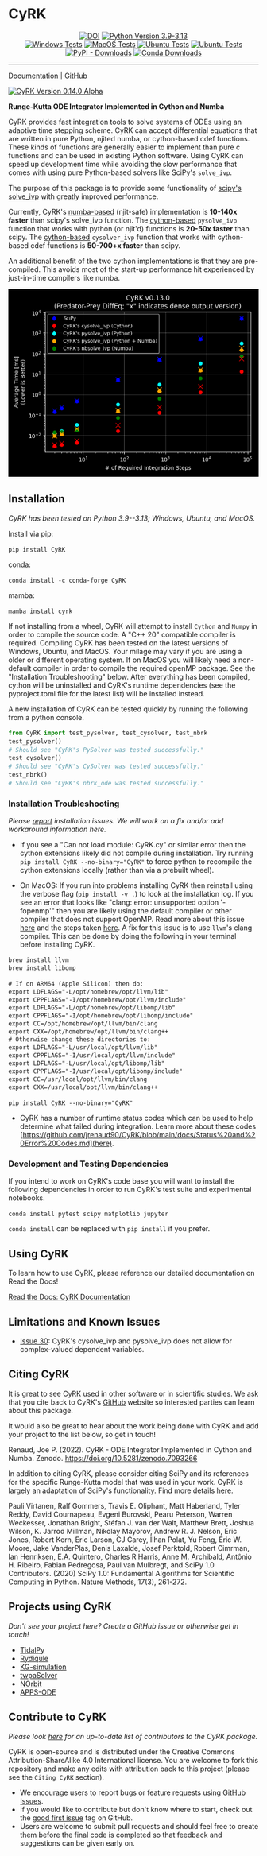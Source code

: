# CyRK
<div style="text-align: center;">
<a href="https://doi.org/10.5281/zenodo.7093266"><img src="https://zenodo.org/badge/DOI/10.5281/zenodo.7093266.svg" alt="DOI"></a>
<a href="https://www.python.org/downloads/"><img src="https://img.shields.io/badge/Python-3.9|3.10|3.11|3.12|3.13-blue" alt="Python Version 3.9-3.13" /></a>
<!-- <a href="https://codecov.io/gh/jrenaud90/CyRK" ><img src="https://codecov.io/gh/jrenaud90/CyRK/branch/main/graph/badge.svg?token=MK2PqcNGET" alt="Code Coverage"/></a> -->
<br />
<a href="https://github.com/jrenaud90/CyRK/actions/workflows/push_tests_win.yml"><img src="https://github.com/jrenaud90/CyRK/actions/workflows/push_tests_win.yml/badge.svg?branch=main" alt="Windows Tests" /></a>
<a href="https://github.com/jrenaud90/CyRK/actions/workflows/push_tests_mac.yml"><img src="https://github.com/jrenaud90/CyRK/actions/workflows/push_tests_mac.yml/badge.svg?branch=main" alt="MacOS Tests" /></a>
<a href="https://github.com/jrenaud90/CyRK/actions/workflows/push_tests_ubun.yml"><img src="https://github.com/jrenaud90/CyRK/actions/workflows/push_tests_ubun.yml/badge.svg?branch=main" alt="Ubuntu Tests" /></a>
<a href="https://app.readthedocs.org/projects/cyrk/builds/?version__slug=latest"><img src="https://app.readthedocs.org/projects/cyrk/badge/?version=latest&style=flat" alt="Ubuntu Tests" /></a>


<br />
<a href="https://pypi.org/project/CyRK/"><img alt="PyPI - Downloads" src="https://img.shields.io/pypi/dm/CyRK?label=PyPI%20Downloads" /></a>
<a href="https://anaconda.org/conda-forge/cyrk"> <img alt="Conda Downloads" src="https://img.shields.io/conda/d/conda-forge/cyrk" /> </a>
</div>

---
[Documentation](https://cyrk.readthedocs.io/en/latest/) | [GitHub](https://github.com/youruser/cyrk)

<a href="https://github.com/jrenaud90/CyRK/releases"><img src="https://img.shields.io/badge/CyRK-0.14.0 Alpha-orange" alt="CyRK Version 0.14.0 Alpha" /></a>

**Runge-Kutta ODE Integrator Implemented in Cython and Numba**

CyRK provides fast integration tools to solve systems of ODEs using an adaptive time stepping scheme. CyRK can accept differential equations that are written in pure Python, njited numba, or cython-based cdef functions. These kinds of functions are generally easier to implement than pure c functions and can be used in existing Python software. Using CyRK can speed up development time while avoiding the slow performance that comes with using pure Python-based solvers like SciPy's `solve_ivp`.

The purpose of this package is to provide some 
functionality of [scipy's solve_ivp](https://docs.scipy.org/doc/scipy/reference/generated/scipy.integrate.solve_ivp.html) with greatly improved performance.

Currently, CyRK's [numba-based](https://numba.discourse.group/) (njit-safe) implementation is **10-140x faster** than scipy's solve_ivp function.
The [cython-based](https://cython.org/) `pysolve_ivp` function that works with python (or njit'd) functions is **20-50x faster** than scipy.
The [cython-based](https://cython.org/) `cysolver_ivp` function that works with cython-based cdef functions is **50-700+x faster** than scipy.

An additional benefit of the two cython implementations is that they are pre-compiled. This avoids most of the start-up performance hit experienced by just-in-time compilers like numba.


<img style="text-align: center" src="https://github.com/jrenaud90/CyRK/blob/main/Benchmarks/CyRK_SciPy_Compare_predprey_v0-13-0.png" alt="CyRK Performance Graphic" />

## Installation

*CyRK has been tested on Python 3.9--3.13; Windows, Ubuntu, and MacOS.*

Install via pip:

`pip install CyRK`

conda:

`conda install -c conda-forge CyRK`

mamba:

`mamba install cyrk`

If not installing from a wheel, CyRK will attempt to install `Cython` and `Numpy` in order to compile the source code. A "C++ 20" compatible compiler is required.
Compiling CyRK has been tested on the latest versions of Windows, Ubuntu, and MacOS. Your milage may vary if you are using a older or different operating system.
If on MacOS you will likely need a non-default compiler in order to compile the required openMP package. See the "Installation Troubleshooting" below. 
After everything has been compiled, cython will be uninstalled and CyRK's runtime dependencies (see the pyproject.toml file for the latest list) will be installed instead.

A new installation of CyRK can be tested quickly by running the following from a python console.
```python
from CyRK import test_pysolver, test_cysolver, test_nbrk
test_pysolver()
# Should see "CyRK's PySolver was tested successfully."
test_cysolver()
# Should see "CyRK's CySolver was tested successfully."
test_nbrk()
# Should see "CyRK's nbrk_ode was tested successfully."
```

### Installation Troubleshooting

*Please [report](https://github.com/jrenaud90/CyRK/issues) installation issues. We will work on a fix and/or add workaround information here.*

- If you see a "Can not load module: CyRK.cy" or similar error then the cython extensions likely did not compile during installation. Try running `pip install CyRK --no-binary="CyRK"` 
to force python to recompile the cython extensions locally (rather than via a prebuilt wheel).

- On MacOS: If you run into problems installing CyRK then reinstall using the verbose flag (`pip install -v .`) to look at the installation log. If you see an error that looks like "clang: error: unsupported option '-fopenmp'" then you are likely using the default compiler or other compiler that does not support OpenMP. Read more about this issue [here](https://github.com/facebookresearch/xformers/issues/157) and the steps taken [here](https://github.com/jrenaud90/CyRK/blob/main/.github/workflows/push_tests_mac.yml). A fix for this issue is to use `llvm`'s clang compiler. This can be done by doing the following in your terminal before installing CyRK.
```
brew install llvm
brew install libomp

# If on ARM64 (Apple Silicon) then do:
export LDFLAGS="-L/opt/homebrew/opt/llvm/lib"
export CPPFLAGS="-I/opt/homebrew/opt/llvm/include"
export LDFLAGS="-L/opt/homebrew/opt/libomp/lib"
export CPPFLAGS="-I/opt/homebrew/opt/libomp/include"
export CC=/opt/homebrew/opt/llvm/bin/clang
export CXX=/opt/homebrew/opt/llvm/bin/clang++
# Otherwise change these directories to:
export LDFLAGS="-L/usr/local/opt/llvm/lib"
export CPPFLAGS="-I/usr/local/opt/llvm/include"
export LDFLAGS="-L/usr/local/opt/libomp/lib"
export CPPFLAGS="-I/usr/local/opt/libomp/include"
export CC=/usr/local/opt/llvm/bin/clang
export CXX=/usr/local/opt/llvm/bin/clang++

pip install CyRK --no-binary="CyRK"
```

- CyRK has a number of runtime status codes which can be used to help determine what failed during integration. Learn more about these codes [https://github.com/jrenaud90/CyRK/blob/main/docs/Status%20and%20Error%20Codes.md](here).

### Development and Testing Dependencies

If you intend to work on CyRK's code base you will want to install the following dependencies in order to run CyRK's test suite and experimental notebooks.

`conda install pytest scipy matplotlib jupyter`

`conda install` can be replaced with `pip install` if you prefer.

## Using CyRK
To learn how to use CyRK, please reference our detailed documentation on Read the Docs!

[Read the Docs: CyRK Documentation](https://cyrk.readthedocs.io/en/latest/)

## Limitations and Known Issues

- [Issue 30](https://github.com/jrenaud90/CyRK/issues/30): CyRK's cysolve_ivp and pysolve_ivp does not allow for complex-valued dependent variables. 

## Citing CyRK

It is great to see CyRK used in other software or in scientific studies. We ask that you cite back to CyRK's [GitHub](https://github.com/jrenaud90/CyRK) website so interested parties can learn about this package.

It would also be great to hear about the work being done with CyRK and add your project to the list below, so get in touch!

Renaud, Joe P. (2022). CyRK - ODE Integrator Implemented in Cython and Numba. Zenodo. https://doi.org/10.5281/zenodo.7093266

In addition to citing CyRK, please consider citing SciPy and its references for the specific Runge-Kutta model that was used in your work. CyRK is largely an adaptation of SciPy's functionality. Find more details [here](https://docs.scipy.org/doc/scipy/reference/generated/scipy.integrate.solve_ivp.html).

Pauli Virtanen, Ralf Gommers, Travis E. Oliphant, Matt Haberland, Tyler Reddy, David Cournapeau, Evgeni Burovski, Pearu Peterson, Warren Weckesser, Jonathan Bright, Stéfan J. van der Walt, Matthew Brett, Joshua Wilson, K. Jarrod Millman, Nikolay Mayorov, Andrew R. J. Nelson, Eric Jones, Robert Kern, Eric Larson, CJ Carey, İlhan Polat, Yu Feng, Eric W. Moore, Jake VanderPlas, Denis Laxalde, Josef Perktold, Robert Cimrman, Ian Henriksen, E.A. Quintero, Charles R Harris, Anne M. Archibald, Antônio H. Ribeiro, Fabian Pedregosa, Paul van Mulbregt, and SciPy 1.0 Contributors. (2020) SciPy 1.0: Fundamental Algorithms for Scientific Computing in Python. Nature Methods, 17(3), 261-272.

## Projects using CyRK
_Don't see your project here? Create a GitHub issue or otherwise get in touch!_
- [TidalPy](https://github.com/jrenaud90/TidalPy)
- [Rydiqule](https://github.com/QTC-UMD/rydiqule)
- [KG-simulation](https://github.com/w-smialek/KG-simulation)
- [twpaSolver](https://github.com/twpalab/twpasolver)
- [NOrbit](https://github.com/curritod/norbit)
- [APPS-ODE](https://github.com/jiangnanhugo/APPS-ODE)

## Contribute to CyRK
_Please look [here](https://github.com/jrenaud90/CyRK/graphs/contributors) for an up-to-date list of contributors to the CyRK package._

CyRK is open-source and is distributed under the Creative Commons Attribution-ShareAlike 4.0 International license. You are welcome to fork this repository and make any edits with attribution back to this project (please see the `Citing CyRK` section).
- We encourage users to report bugs or feature requests using [GitHub Issues](https://github.com/jrenaud90/CyRK/issues).
- If you would like to contribute but don't know where to start, check out the [good first issue](https://github.com/jrenaud90/CyRK/labels/good%20first%20issue) tag on GitHub.
- Users are welcome to submit pull requests and should feel free to create them before the final code is completed so that feedback and suggestions can be given early on.
